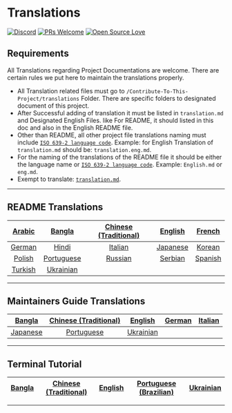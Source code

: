 # Translations

[![Discord](https://badgen.net/discord/online-members/tWkvS4ueVF?label=Join%20Our%20Discord%20Server&icon=discord)](https://discord.gg/tWkvS4ueVF 'Join our Discord server!')
[![PRs Welcome](https://img.shields.io/badge/PRs-welcome-brightgreen.svg?style=flat-square)](https://syknapse.github.io/Contribute-To-This-Project/)
[![Open Source Love](https://badges.frapsoft.com/os/v2/open-source.svg?v=103)](https://syknapse.github.io/Contribute-To-This-Project/)

## Requirements

All Translations regarding Project Documentations are welcome. There are certain rules we put here to maintain the translations properly.

- All Translation related files must go to `/Contribute-To-This-Project/translations` Folder. There are specific folders to designated document of this project.
- After Successful adding of translation it must be listed in `translation.md` and Designated English Files. like For README, it should listed in this doc and also in the English README file.
- Other than README, all other project file translations naming must include [`ISO 639-2 language code`](https://en.wikipedia.org/wiki/List_of_ISO_639-2_codes). Example: for English Translation of `translation.md` should be: `translation.eng.md`.
- For the naming of the translations of the README file it should be either the language name or [`ISO 639-2 language code`](https://en.wikipedia.org/wiki/List_of_ISO_639-2_codes). Example: `English.md` or `eng.md`.
- Exempt to translate: [`translation.md`](translation.md).

---

## README Translations

| [Arabic](README/ARABIC.md) | [Bangla](README/BANGLA.md) | [Chinese (Traditional)](README/CHINESE_TRADITIONAL.md) | [English](../README.md) | [French](README/FRENCH.md)
| :------------------------: | :------------------------: | :---------------------: | :------------------------: | :------------------------: |
 [German](README/German.md) | [Hindi](README/HINDI.md)   | [Italian](README/ITALIAN.md) | [Japanese](README/JAPANESE.md) | [Korean](README/KOREAN.md)   |
  [Polish](README/POLISH.md)   | [Portuguese](README/PORTUGUESE.md) | [Russian](README/RUSSIAN.md) | [Serbian](README/SERBIAN.md)   | [Spanish](README/SPANISH.md) |
   [Turkish](README/TURKISH.md) | [Ukrainian](README/UKRAINIAN.md) |

---

## Maintainers Guide Translations

| [Bangla](maintainer_guide/maintainer_guide.ben.md) | [Chinese (Traditional)](maintainer_guide/maintainer_guide.zho-tc.md) | [English](../maintainer_guide.md)  | [German](maintainer_guide/maintainer_guide.ger.md) | [Italian](maintainer_guide/maintainer_guide.ita.md)
| :---: | :---: | :---: | :---: | :---: |
 [Japanese](maintainer_guide/maintainer_guide.jpn.md) | [Portuguese](maintainer_guide/maintainer_guide.por.md) | [Ukrainian](maintainer_guide/maintainer_guide.ukr.md) |

---

## Terminal Tutorial

| [Bangla](/translations/terminal_tutorial/terminal_tutorial.ben.md) | [Chinese (Traditional)](/translations/terminal_tutorial/terminal_tutorial.zho-tc.md)  |  [English](/terminal_tutorial.md) | [Portuguese (Brazilian)](/translations/terminal_tutorial/terminal_tutorial.por-br.md) | [Ukrainian](/translations/terminal_tutorial/terminal_tutorial.ukr.md)
| :----: | :----: | :----: | :----: | :----: |

---
